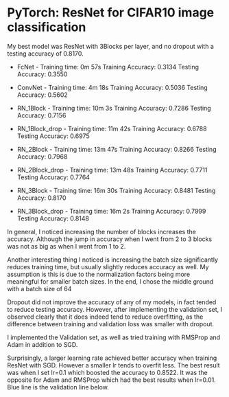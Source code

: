 # PyTorch: ResNet for CIFAR10 image classification

My best model was  ResNet with 3Blocks per layer, and no dropout with a testing accuracy of 0.8170.

 - FcNet                      - Training time: 0m 57s   Training Accuracy: 0.3134   Testing Accuracy: 0.3550


 - ConvNet                 - Training time:  4m 18s    Training Accuracy:   0.5036   Testing Accuracy: 0.5602


 - RN_1Block            - Training time: 10m 3s     Training Accuracy: 0.7286   Testing Accuracy: 0.7156


 - RN_1Block_drop   - Training time: 11m 42s  Training Accuracy: 0.6788   Testing Accuracy: 0.6975


 - RN_2Block            - Training time: 13m 47s   Training Accuracy: 0.8266   Testing Accuracy: 0.7968


 - RN_2Block_drop   - Training time: 13m 48s   Training Accuracy: 0.7711   Testing Accuracy: 0.7764


 - RN_3Block            - Training time: 16m 30s   Training Accuracy: 0.8481   Testing Accuracy: 0.8170


 - RN_3Block_drop   - Training time: 16m 2s     Training Accuracy: 0.7999   Testing Accuracy: 0.8148


In general, I noticed increasing the number of blocks increases the accuracy. Although the jump in accuracy when I went from 2 to 3 blocks was not as big as when I went from 1 to 2. 

Another interesting thing I noticed is increasing the batch size significantly reduces training time, but usually slightly reduces accuracy as well. My assumption is this is due to the normalization factors being more meaningful for smaller batch sizes. In the end, I chose the middle ground with a batch size of 64

Dropout did not improve the accuracy of any of my models, in fact tended to reduce testing accuracy. However, after implementing the validation set, I observed clearly that it does indeed tend to reduce overfitting, as the difference between training and validation loss was smaller with dropout. 

I implemented the Validation set, as well as tried training with RMSProp and Adam in addition to SGD.

Surprisingly, a larger learning rate achieved better accuracy when training ResNet with SGD. However a smaller lr tends to overfit less. The best result was when I set lr=0.1 which boosted the accuracy to 0.8522. It was the opposite for Adam and RMSProp which had the best results when lr=0.01. Blue line is the validation line below.

